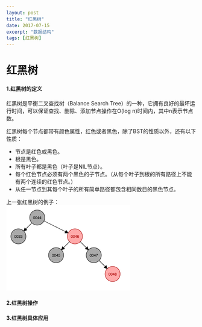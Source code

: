 ```yaml
---
layout: post
title: "红黑树"
date: 2017-07-15
excerpt: "数据结构"
tags: [红黑树]
---
```

# 红黑树 

#### 1.红黑树的定义 
红黑树是平衡二叉查找树（Balance Search Tree）的一种，它拥有良好的最坏运行时间，可以保证查找、删除、添加节点操作在O(log n)时间内，其中n表示节点数。

红黑树每个节点都带有颜色属性，红色或者黑色，除了BST的性质以外，还有以下性质：  
* 节点是红色或黑色。   
* 根是黑色。   
* 所有叶子都是黑色（叶子是NIL节点）。   
* 每个红色节点必须有两个黑色的子节点。（从每个叶子到根的所有路径上不能有两个连续的红色节点。）    
* 从任一节点到其每个叶子的所有简单路径都包含相同数目的黑色节点。     

上一张红黑树的例子：  
![Alt text](/img/in-post/red_black_tree/demo.png)



#### 2.红黑树操作 
#### 3.红黑树具体应用 